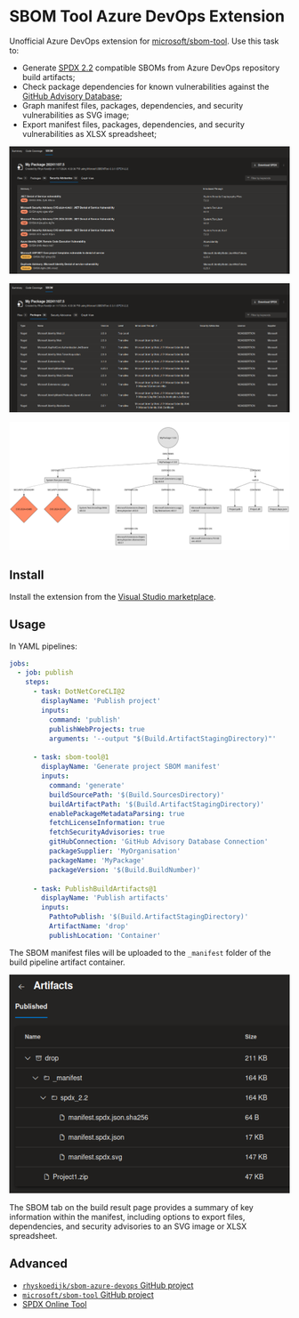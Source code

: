 # SBOM Tool Azure DevOps Extension

Unofficial Azure DevOps extension for [microsoft/sbom-tool](https://github.com/microsoft/sbom-tool). Use this task to:

- Generate [SPDX 2.2](https://spdx.dev/) compatible SBOMs from Azure DevOps repository build artifacts;
- Check package dependencies for known vulnerabilities against the [GitHub Advisory Database](https://github.com/advisories);
- Graph manifest files, packages, dependencies, and security vulnerabilities as SVG image;
- Export manifest files, packages, dependencies, and security vulnerabilities as XLSX spreadsheet;

![example.build.tab.securityadvisories.png](images/example.build.tab.securityadvisories.png)

![example.build.tab.packages.png](images/example.build.tab.packages.png)

![example.manifest.spdx.png](images/example.manifest.spdx.png)

## Install

Install the extension from the [Visual Studio marketplace](https://marketplace.visualstudio.com/items?itemName=rhyskoedijk.sbom-tool).

## Usage

In YAML pipelines:

```yaml
jobs:
  - job: publish
    steps:
      - task: DotNetCoreCLI@2
        displayName: 'Publish project'
        inputs:
          command: 'publish'
          publishWebProjects: true
          arguments: '--output "$(Build.ArtifactStagingDirectory)"'

      - task: sbom-tool@1
        displayName: 'Generate project SBOM manifest'
        inputs:
          command: 'generate'
          buildSourcePath: '$(Build.SourcesDirectory)'
          buildArtifactPath: '$(Build.ArtifactStagingDirectory)'
          enablePackageMetadataParsing: true
          fetchLicenseInformation: true
          fetchSecurityAdvisories: true
          gitHubConnection: 'GitHub Advisory Database Connection'
          packageSupplier: 'MyOrganisation'
          packageName: 'MyPackage'
          packageVersion: '$(Build.BuildNumber)'

      - task: PublishBuildArtifacts@1
        displayName: 'Publish artifacts'
        inputs:
          PathtoPublish: '$(Build.ArtifactStagingDirectory)'
          ArtifactName: 'drop'
          publishLocation: 'Container'
```

The SBOM manifest files will be uploaded to the `_manifest` folder of the build pipeline artifact container.

![example.build.artifacts.png](images/example.build.artifacts.png)

The SBOM tab on the build result page provides a summary of key information within the manifest, including options to export files, dependencies, and security advisories to an SVG image or XLSX spreadsheet.

## Advanced

- [`rhyskoedijk/sbom-azure-devops` GitHub project](https://github.com/rhyskoedijk/sbom-azure-devops)
- [`microsoft/sbom-tool` GitHub project](https://github.com/microsoft/sbom-tool)
- [SPDX Online Tool](https://tools.spdx.org/app/)
